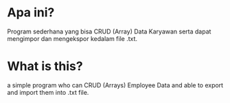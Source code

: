 # Apa ini?
Program sederhana yang bisa CRUD (Array) Data Karyawan serta dapat mengimpor dan mengekspor kedalam file .txt.

# What is this?
a simple program who can CRUD (Arrays) Employee Data and able to export and import them into .txt file.
